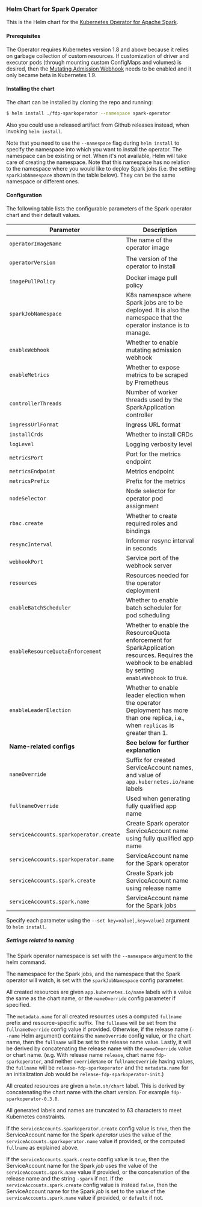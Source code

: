 ### Helm Chart for Spark Operator

This is the Helm chart for the [Kubernetes Operator for Apache Spark](https://github.com/GoogleCloudPlatform/spark-on-k8s-operator).

#### Prerequisites

The Operator requires Kubernetes version 1.8 and above because it relies on garbage collection of custom resources. If customization of driver and executor pods (through mounting custom ConfigMaps and volumes) is desired, then the [Mutating Admission Webhook](https://github.com/GoogleCloudPlatform/spark-on-k8s-operator/blob/master/docs/quick-start-guide.md#using-the-mutating-admission-webhook) needs to be enabled and it only became beta in Kubernetes 1.9.

#### Installing the chart

The chart can be installed by cloning the repo and running:

```bash
$ helm install ./fdp-sparkoperator --namespace spark-operator
```
Also you could use a released artifact from Github releases instead, when invoking `helm install`.

Note that you need to use the `--namespace` flag during `helm install` to specify the namespace into which you want to install the operator. The namespace can be existing or not. When it's not available, Helm will take care of creating the namespace. Note that this namespace has no relation to the namespace where you would like to deploy Spark jobs (i.e. the setting `sparkJobNamespace` shown in the table below). They can be the same namespace or different ones.

#### Configuration

The following table lists the configurable parameters of the Spark operator chart and their default values.

| Parameter           | Description                                                  | Default                              |
| ------------------- | ------------------------------------------------------------ | ------------------------------------ |
| `operatorImageName` | The name of the operator image                               | `lightbend/sparkoperator`            |
| `operatorVersion`   | The version of the operator to install                       | `2.1.2-OpenShift-v1beta2-1.0.1-2.4.4-rh-2.12` |
| `imagePullPolicy`   | Docker image pull policy                                     | `IfNotPresent`                       |
| `sparkJobNamespace` | K8s namespace where Spark jobs are to be deployed. It is also the namespace that the operator instance is to manage. | `default` |
| `enableWebhook`     | Whether to enable mutating admission webhook                 | true                                 |
| `enableMetrics`     | Whether to expose metrics to be scraped by Premetheus        | true                                 |
| `controllerThreads` | Number of worker threads used by the SparkApplication controller | 10                               |
| `ingressUrlFormat`  | Ingress URL format                                           | ""                                   |
| `installCrds`       | Whether to install CRDs                                      | true                                 |
| `logLevel`          | Logging verbosity level                                      | 2                                    |
| `metricsPort`       | Port for the metrics endpoint                                | 10254                                |
| `metricsEndpoint`   | Metrics endpoint                                             | "/metrics"                           |
| `metricsPrefix`     | Prefix for the metrics                                       | ""                                   |
| `nodeSelector`      | Node selector for operator pod assignment                    | {}                                   |
| `rbac.create`       | Whether to create required roles and bindings                | `true`                               |
| `resyncInterval`    | Informer resync interval in seconds                          | 30                                   |
| `webhookPort`       | Service port of the webhook server                           | 8080                                 |
| `resources` | Resources needed for the operator deployment | {} |
| `enableBatchScheduler` | Whether to enable batch scheduler for pod scheduling | false |
| `enableResourceQuotaEnforcement` | Whether to enable the ResourceQuota enforcement for SparkApplication resources. Requires the webhook to be enabled by setting `enableWebhook` to true. | false |
| `enableLeaderElection` | Whether to enable leader election when the operator Deployment has more than one replica, i.e., when `replicas` is greater than 1. | false |
| **Name-related configs** | **See below for further explanation**                   |                                       |
| `nameOverride`      | Suffix for created ServiceAccount names, and value of `app.kubernetes.io/name` labels | <Chart.Name> |
| `fullnameOverride`  | Used when generating fully qualified app name                | ""                                    |
| `serviceAccounts.sparkoperator.create` | Create Spark operator ServiceAccount name using fully qualified app name | `true` |
| `serviceAccounts.sparkoperator.name`   | ServiceAccount name for the Spark operator | `default` if not created             |
| `serviceAccounts.spark.create`         | Create Spark job ServiceAccount name using release name | `true`                  |
| `serviceAccounts.spark.name`           | ServiceAccount name for the Spark jobs     | `default` if not created             |

Specify each parameter using the `--set key=value[,key=value]` argument to `helm install`.

##### Settings related to naming

The Spark operator namespace is set with the `--namespace` argument to the helm command.

The namespace for the Spark jobs, and the namespace that the Spark operator will watch, is set with the `sparkJobNamespace` config parameter.

All created resources are given `app.kubernetes.io/name` labels with a value the same as the chart name, or the `nameOverride` config parameter if specified.

The `metadata.name` for all created resources uses a computed `fullname` prefix and resource-specific suffix.  The `fullname` will be set from the `fullnameOverride` config value if provided.  Otherwise, if the release name (`--name` Helm argument) contains the `nameOverride` config value, or the chart name, then the `fullname` will be set to the release name value.  Lastly, it will be derived by concatenating the release name with the `nameOverride` value or chart name.  (e.g. With release name `release`, chart name `fdp-sparkoperator`, and neither `overrideName` or `fullnameOverride` having values, the `fullname` will be `release-fdp-sparkoperator` and the `metadata.name` for an initialization Job would be `release-fdp-sparkoperator-init`.)

All created resources are given a `helm.sh/chart` label.  This is derived by concatenating the chart name with the chart version.  For example `fdp-sparkoperator-0.3.0`.

All generated labels and names are truncated to 63 characters to meet Kubernetes constraints.

If the `serviceAccounts.sparkoperator.create` config value is `true`, then the ServiceAccount name for the Spark _operator_ uses the value of the `serviceAccounts.sparkoperator.name` value if provided, or the computed `fullname` as explained above.

If the `serviceAccounts.spark.create` config value is `true`, then the ServiceAccount name for the Spark _job_ uses the value of the `serviceAccounts.spark.name` value if provided, or the concatenation of the release name and the string `-spark` if not.  If the `serviceAccounts.spark.create` config value is instead `false`, then the ServiceAccount name for the Spark _job_ is set to the value of the `serviceAccounts.spark.name` value if provided, or `default` if not.
